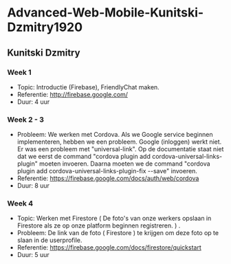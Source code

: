 # Advanced-Web-Mobile-Kunitski-Dzmitry1920

## Kunitski Dzmitry
### Week 1
* Topic: Introductie (Firebase), FriendlyChat maken.
* Referentie: http://firebase.google.com/
* Duur: 4 uur

### Week 2 - 3
* Probleem: We werken met Cordova. Als we Google service beginnen implementeren, hebben we een probleem. Google (inloggen) werkt niet. Er was een probleem met "universal-link". Op de documentatie staat niet dat we eerst de command "cordova plugin add cordova-universal-links-plugin" moeten invoeren. Daarna moeten we de command "cordova plugin add cordova-universal-links-plugin-fix --save" invoeren.
* Referentie: https://firebase.google.com/docs/auth/web/cordova
* Duur: 8 uur

### Week 4
*  Topic: Werken met Firestore ( De foto's van onze werkers opslaan in Firestore als ze op onze platform beginnen registreren. ) .
* Probleem: De link van de foto ( Firestore ) te krijgen om deze foto op te slaan in de userprofile. 
* Referentie: https://firebase.google.com/docs/firestore/quickstart
* Duur: 5 uur

